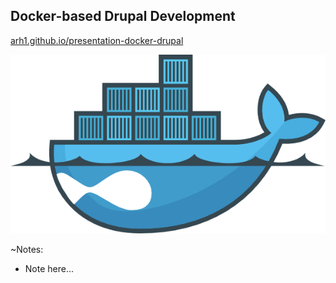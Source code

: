 ## Docker-based Drupal Development

[arh1.github.io/presentation-docker-drupal](https://arh1.github.io/presentation-docker-drupal/)

![Drupal on Docker](slides/img/docker-drupal.png)

~Notes:

*   Note here...
